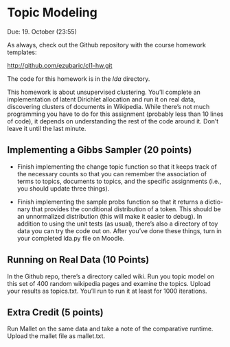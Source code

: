 Topic Modeling
=

Due: 19. October (23:55)

As always, check out the Github repository with the course homework templates:

http://github.com/ezubaric/cl1-hw.git

The code for this homework is in the _lda_ directory.  

This homework is about unsupervised clustering. You’ll complete an implementation of latent Dirichlet allocation and run it on real data, discovering clusters of documents in Wikipedia. While there’s not much programming you have to do for this assignment (probably less than 10 lines of code), it depends on understanding the rest of the code around it. Don’t leave it until the last minute.



Implementing a Gibbs Sampler (20 points)
--------


* Finish implementing the change topic function so that it keeps track of the necessary counts so that you can remember the association of terms to topics, documents to topics, and the specific assignments (i.e., you should update three things).

* Finish implementing the sample probs function so that it returns a dictio- nary that provides the conditional distribution of a token. This should be an unnormalized distribution (this will make it easier to debug).
In addition to using the unit tests (as usual), there’s also a directory of toy data you can try the code out on.
After you’ve done these things, turn in your completed lda.py file on Moodle.


Running on Real Data (10 Points)
----------------
In the Github repo, there’s a directory called wiki. Run you topic model on this set of 400 random wikipedia pages and examine the topics. Upload your results as topics.txt. You’ll run to run it at least for 1000 iterations.


Extra Credit (5 points)
----------------

Run Mallet on the same data and take a note of the comparative runtime. Upload the mallet file as mallet.txt.